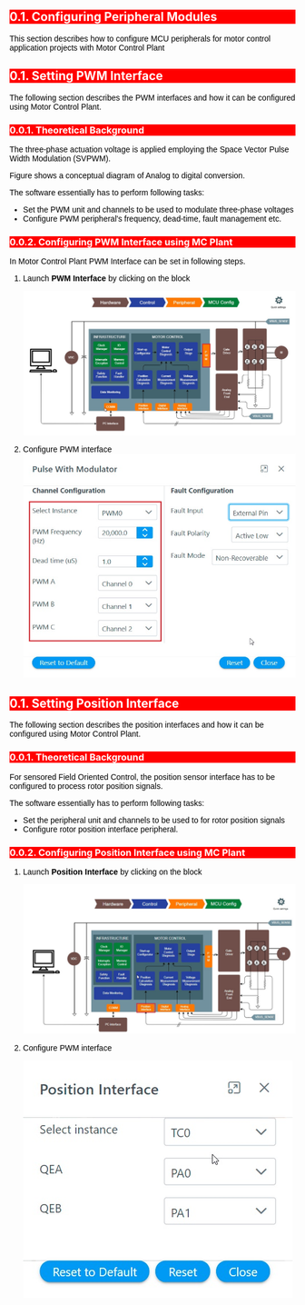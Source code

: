 
<!-- Styling  -->
<style>
 body {
        counter-reset: h1;
        padding: 20px;
    }

   h1 {
        background-color: red;
        color: white;
        counter-reset: h2
    }

    h2 {
        background-color: red;
        color: white;
        counter-reset: h3
    }

    h3 {
        background-color: red;
        color: white;
        counter-reset: h4
    }

    h1:before {
        background-color: red;
        color: white;
        counter-increment: h1;
        content: counter(h1) ". "
    }

    h2:before {
        background-color: red;
        color: white;
        counter-increment: h2;
        content: counter(h1) "." counter(h2) ". "
    }

    h3:before {
        background-color: red;
        color: white;
        counter-increment: h3;
        content: counter(h1) "." counter(h2) "." counter(h3) ". "
    }

    h4:before {
        background-color: red;
        color: white;
        counter-increment: h4;
        content: counter(h1) "." counter(h2) "." counter(h3) "." counter(h4) ". "
    }
    p{
        color: black;
        font-family: "Arial", Helvetica, sans-serif;
    }

    article {
        max-width: 50em;
        background: white;
        padding: 2em;
        margin: 1em auto;
    }

    .table-of-contents {
        float: right;
        width: 40%;
        background: #eee;
        font-size: 0.8em;
        padding: 1em 2em;
        margin: 0 0 0.5em 0.5em;
    }
    .table-of-contents ul {
        padding: 0;
    }
    .table-of-contents li {
        margin: 0 0 0.25em 0;
    }
    .table-of-contents a {
        text-decoration: none;
    }
    .table-of-contents a:hover,
    .table-of-contents a:active {
        text-decoration: underline;
    }

    h3:target {
        animation: highlight 1s ease;
    }

    @keyframes highlight {
    from { background: yellow; }
    to { background: white; }
    }

    li{
        color: black;
        font-family: "Arial", Helvetica, sans-serif;
    }

    table{
        color: black;
        font-family: "Arial", Helvetica, sans-serif;
    }

    }
}
</style>

## Configuring Peripheral Modules
This section describes how to configure MCU peripherals for motor control application projects with Motor Control Plant

## Setting PWM Interface
The following section describes the PWM interfaces and how it can be configured using Motor Control Plant.

### Theoretical Background
The three-phase actuation voltage is applied employing the Space Vector Pulse Width Modulation (SVPWM). 

Figure shows a conceptual diagram of Analog to digital conversion.

The software essentially has to perform following tasks:
- Set the PWM unit and channels to be used to modulate three-phase voltages 
- Configure PWM peripheral's frequency, dead-time, fault management etc.

### Configuring PWM Interface using MC Plant
In Motor Control Plant PWM Interface can be set in following steps.

1. Launch **PWM Interface** by clicking on the block

    ![PWM Interface](images/pwm_interface.jpg "PWM Interface")

2. Configure PWM interface 
    ![PWM Configuration](images/pwm_interface_01.jpg "PWM Configuration")


## Setting Position Interface
The following section describes the position interfaces and how it can be configured using Motor Control Plant.

### Theoretical Background
For sensored Field Oriented Control, the position sensor interface has to be configured to process rotor position signals.

The software essentially has to perform following tasks:
- Set the peripheral unit and channels to be used to for rotor position signals
- Configure rotor position interface peripheral.

### Configuring Position Interface using MC Plant

1. Launch **Position Interface** by clicking on the block

    ![Position Interface](images/position_interface.jpg "Position Interface")

2. Configure PWM interface

    ![Position Configuration](images/position_interface_01.jpg "Position Configuration")

